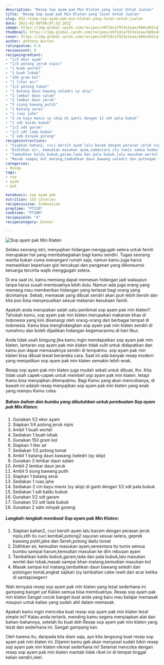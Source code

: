 ```yaml
---
description: "Resep Sop ayam pak Min Klaten yang lezat Untuk Jualan"
title: "Resep Sop ayam pak Min Klaten yang lezat Untuk Jualan"
slug: 852-resep-sop-ayam-pak-min-klaten-yang-lezat-untuk-jualan
date: 2021-02-08T00:07:53.281Z
image: https://img-global.cpcdn.com/recipes/e9f2dca7913e1eaa/680x482cq70/sop-ayam-pak-min-klaten-foto-resep-utama.jpg
thumbnail: https://img-global.cpcdn.com/recipes/e9f2dca7913e1eaa/680x482cq70/sop-ayam-pak-min-klaten-foto-resep-utama.jpg
cover: https://img-global.cpcdn.com/recipes/e9f2dca7913e1eaa/680x482cq70/sop-ayam-pak-min-klaten-foto-resep-utama.jpg
author: Anthony Burton
ratingvalue: 4.6
reviewcount: 9
recipeingredient:
- "1/2 ekor ayam"
- "1/4 potong jeruk nipis"
- "1 buah wortel"
- "1 buah lobak"
- "150 gram kol"
- "1 liter air"
- "1/2 potong tomat"
- "1 batang daun bawang seledri sy skip"
- "3 lembar daun salam"
- "2 lembar daun jeruk"
- "5 siung bawang putih"
- "1 batang serai"
- "1 ruas jahe"
- "2 cm kayu manis sy skip di ganti dengan 12 sdt pala bubuk"
- "1 sdt kaldu bubuk"
- "1/2 sdt garam"
- "1/2 sdt lada bubuk"
- "2 sdm minyak goreng"
recipeinstructions:
- "Siapkan bahan2, cuci bersih ayam lalu bacem dengan perasan jeruk nipis,stlh itu cuci kembali,potong2 sayuran sesuai selera, geprek bawang putih,jahe dan Sereh,potong dadu tomat"
- "Didihkan air, kemudian masukan ayam,sementara itu tumis semua bumbu sampai harum,kemudian masukan ke dlm rebusan ayam"
- "Tambahkan kaldu bubuk,garam,lada dan pala bubuk,lalu masukan wortel dan lobak,masak sampai bhan matang,kemudian masukan kol"
- "Masak sampai kol matang,tambahkan daun bawang seledri dan potongan tomat,angkat sajikan (sy tambahan cabe rawit dari acar ketika di santap)segerrr"
categories:
- Resep
tags:
- sop
- ayam
- pak

katakunci: sop ayam pak 
nutrition: 153 calories
recipecuisine: Indonesian
preptime: "PT22M"
cooktime: "PT38M"
recipeyield: "4"
recipecategory: Dinner

---
```



![Sop ayam pak Min Klaten](https://img-global.cpcdn.com/recipes/e9f2dca7913e1eaa/680x482cq70/sop-ayam-pak-min-klaten-foto-resep-utama.jpg)

Selaku seorang istri, menyajikan hidangan menggugah selera untuk famili merupakan hal yang membahagiakan bagi kamu sendiri. Tugas seorang  wanita bukan cuma menangani rumah saja, namun kamu juga harus memastikan keperluan gizi tercukupi dan panganan yang dikonsumsi keluarga tercinta wajib menggugah selera.

Di era  saat ini, kamu memang dapat memesan hidangan jadi walaupun tanpa harus susah membuatnya lebih dulu. Namun ada juga orang yang memang mau memberikan hidangan yang terlezat bagi orang yang dicintainya. Sebab, memasak yang dibuat sendiri akan jauh lebih bersih dan kita pun bisa menyesuaikan sesuai makanan kesukaan famili. 



Apakah anda merupakan salah satu penikmat sop ayam pak min klaten?. Tahukah kamu, sop ayam pak min klaten merupakan makanan khas di Indonesia yang kini disenangi oleh orang-orang dari berbagai tempat di Indonesia. Kamu bisa menghidangkan sop ayam pak min klaten sendiri di rumahmu dan boleh dijadikan hidangan kegemaranmu di hari libur.

Anda tidak usah bingung jika kamu ingin mendapatkan sop ayam pak min klaten, lantaran sop ayam pak min klaten tidak sulit untuk didapatkan dan kamu pun dapat memasaknya sendiri di tempatmu. sop ayam pak min klaten bisa dibuat lewat beraneka cara. Saat ini ada banyak resep modern yang menjadikan sop ayam pak min klaten semakin lebih enak.

Resep sop ayam pak min klaten juga mudah sekali untuk dibuat, lho. Kita tidak usah capek-capek untuk membeli sop ayam pak min klaten, tetapi Kamu bisa menyajikan ditempatmu. Bagi Kamu yang akan mencobanya, di bawah ini adalah resep menyajikan sop ayam pak min klaten yang enak yang mampu Kamu coba.

<!--inarticleads1-->

##### Bahan-bahan dan bumbu yang dibutuhkan untuk pembuatan Sop ayam pak Min Klaten:

1. Gunakan 1/2 ekor ayam
1. Siapkan 1/4 potong jeruk nipis
1. Ambil 1 buah wortel
1. Sediakan 1 buah lobak
1. Gunakan 150 gram kol
1. Siapkan 1 liter air
1. Sediakan 1/2 potong tomat
1. Ambil 1 batang daun bawang /seledri (sy skip)
1. Gunakan 3 lembar daun salam
1. Ambil 2 lembar daun jeruk
1. Ambil 5 siung bawang putih
1. Siapkan 1 batang serai
1. Sediakan 1 ruas jahe
1. Sediakan 2 cm kayu manis (sy skip) di ganti dengan 1/2 sdt pala bubuk
1. Sediakan 1 sdt kaldu bubuk
1. Gunakan 1/2 sdt garam
1. Gunakan 1/2 sdt lada bubuk
1. Gunakan 2 sdm minyak goreng




<!--inarticleads2-->

##### Langkah-langkah membuat Sop ayam pak Min Klaten:

1. Siapkan bahan2, cuci bersih ayam lalu bacem dengan perasan jeruk nipis,stlh itu cuci kembali,potong2 sayuran sesuai selera, geprek bawang putih,jahe dan Sereh,potong dadu tomat
1. Didihkan air, kemudian masukan ayam,sementara itu tumis semua bumbu sampai harum,kemudian masukan ke dlm rebusan ayam
1. Tambahkan kaldu bubuk,garam,lada dan pala bubuk,lalu masukan wortel dan lobak,masak sampai bhan matang,kemudian masukan kol
1. Masak sampai kol matang,tambahkan daun bawang seledri dan potongan tomat,angkat sajikan (sy tambahan cabe rawit dari acar ketika di santap)segerrr




Wah ternyata resep sop ayam pak min klaten yang lezat sederhana ini gampang banget ya! Kalian semua bisa membuatnya. Resep sop ayam pak min klaten Sangat cocok banget buat anda yang baru mau belajar memasak maupun untuk kalian yang sudah ahli dalam memasak.

Apakah kamu ingin mencoba buat resep sop ayam pak min klaten lezat simple ini? Kalau anda tertarik, mending kamu segera menyiapkan alat dan bahan-bahannya, setelah itu buat deh Resep sop ayam pak min klaten yang lezat dan sederhana ini. Sangat gampang kan. 

Oleh karena itu, daripada kita diam saja, ayo kita langsung buat resep sop ayam pak min klaten ini. Dijamin kamu gak akan menyesal sudah bikin resep sop ayam pak min klaten nikmat sederhana ini! Selamat mencoba dengan resep sop ayam pak min klaten mantab tidak ribet ini di tempat tinggal kalian sendiri,oke!.

